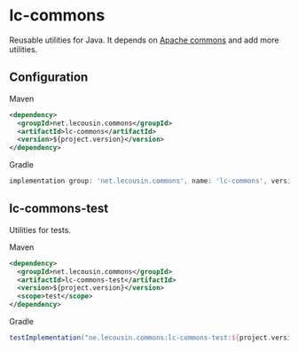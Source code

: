# lc-commons

Reusable utilities for Java.
It depends on [Apache commons](https://commons.apache.org/) and add more utilities.

## Configuration

Maven
```xml
<dependency>
  <groupId>net.lecousin.commons</groupId>
  <artifactId>lc-commons</artifactId>
  <version>${project.version}</version>
</dependency>
```

Gradle
```groovy
implementation group: 'net.lecousin.commons', name: 'lc-commons', version: '${project.version}'
```

## lc-commons-test

Utilities for tests.

Maven
```xml
<dependency>
  <groupId>net.lecousin.commons</groupId>
  <artifactId>lc-commons-test</artifactId>
  <version>${project.version}</version>
  <scope>test</scope>
</dependency>
```

Gradle
```groovy
testImplementation("ne.lecousin.commons:lc-commons-test:${project.version}")
```

